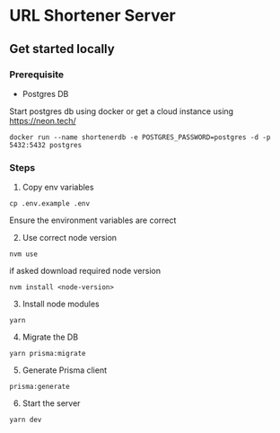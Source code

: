 # URL Shortener Server

## Get started locally

### Prerequisite

- Postgres DB

Start postgres db using docker or get a cloud instance using https://neon.tech/

```
docker run --name shortenerdb -e POSTGRES_PASSWORD=postgres -d -p 5432:5432 postgres
```

### Steps

1. Copy env variables

```
cp .env.example .env
```

Ensure the environment variables are correct

2. Use correct node version

```
nvm use
```

if asked download required node version

```
nvm install <node-version>
```

3. Install node modules

```
yarn
```

4. Migrate the DB

```
yarn prisma:migrate
```

5. Generate Prisma client

```
prisma:generate
```

6. Start the server

```
yarn dev
```
